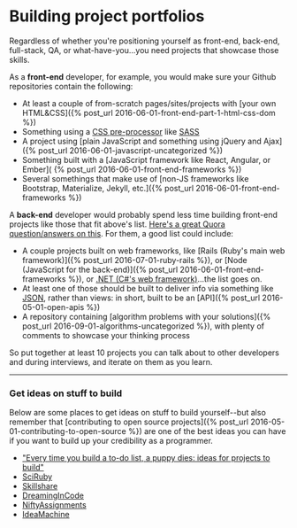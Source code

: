 # Building project portfolios

Regardless of whether you're positioning yourself as front-end, back-end, full-stack, QA, or what-have-you...you need projects that showcase those skills.

As a **front-end** developer, for example, you would make sure your Github repositories contain the following:

* At least a couple of from-scratch pages/sites/projects with [your own HTML&CSS]({% post_url 2016-06-01-front-end-part-1-html-css-dom %})
* Something using a [CSS pre-processor](https://www.sitepoint.com/6-current-options-css-preprocessors/) like [SASS](https://sass-lang.com/)
* A project using [plain JavaScript and something using jQuery and Ajax]({% post_url 2016-06-01-javascript-uncategorized %})
* Something built with a [JavaScript framework like React, Angular, or Ember]( {% post_url 2016-06-01-front-end-frameworks %})
* Several somethings that make use of [non-JS frameworks like Bootstrap, Materialize, Jekyll, etc.]({% post_url 2016-06-01-front-end-frameworks %})

A **back-end** developer would probably spend less time building front-end projects like those that fit above's list. [Here's a great Quora question/answers on this](https://www.quora.com/What-does-a-good-junior-backend-developer-portfolio-website-look-like). For them, a good list could include:

* A couple projects built on web frameworks, like [Rails (Ruby's main web framework)]({% post_url 2016-07-01-ruby-rails %}), or [Node (JavaScript for the back-end)]({% post_url 2016-06-01-front-end-frameworks %}), or [.NET (C#'s web framework)](https://www.microsoft.com/net)...the list goes on.
* At least one of those should be built to deliver info via something like [JSON](https://www.w3schools.com/js/js_json_intro.asp), rather than views: in short, built to be an [API]({% post_url 2016-05-01-open-apis %})
* A repository containing [algorithm problems with your solutions]({% post_url 2016-09-01-algorithms-uncategorized %}), with plenty of comments to showcase your thinking process

So put together at least 10 projects you can talk about to other developers and during interviews, and iterate on them as you learn.

<hr>

### Get ideas on stuff to build
Below are some places to get ideas on stuff to build yourself--but also remember that [contributing to open source projects]({% post_url 2016-05-01-contributing-to-open-source %}) are one of the best ideas you can have if you want to build up your credibility as a programmer.

* ["Every time you build a to-do list, a puppy dies: ideas for projects to build"](https://medium.freecodecamp.com/every-time-you-build-a-to-do-list-app-a-puppy-dies-505b54637a5d#.nmrjimo29)
* [SciRuby](https://github.com/SciRuby/sciruby/wiki/Google-Summer-of-Code-2016-Ideas)
* [Skillshare](https://skillshare.im/)
* [DreamingInCode](https://www.dreamincode.net/forums/topic/78802-martyr2s-mega-project-ideas-list/)
* [NiftyAssignments](http://nifty.stanford.edu/)
* [IdeaMachine](http://www.ideamachine.io/)
